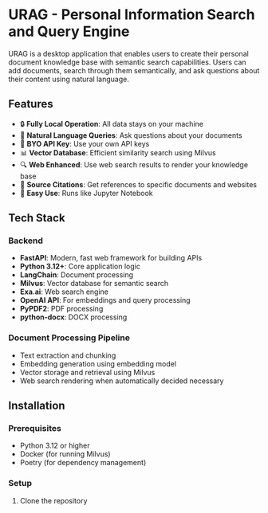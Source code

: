 # URAG - Personal Information Search and Query Engine

URAG is a desktop application that enables users to create their personal document knowledge base with semantic search capabilities. Users can add documents, search through them semantically, and ask questions about their content using natural language.

## Features

- 🔒 **Fully Local Operation**: All data stays on your machine
- 💬 **Natural Language Queries**: Ask questions about your documents
- 🔑 **BYO API Key**: Use your own API keys
- 📊 **Vector Database**: Efficient similarity search using Milvus
- 🔍 **Web Enhanced**: Use web search results to render your knowledge base
- 🎯 **Source Citations**: Get references to specific documents and websites
- 📓 **Easy Use**: Runs like Jupyter Notebook

## Tech Stack

### Backend
- **FastAPI**: Modern, fast web framework for building APIs
- **Python 3.12+**: Core application logic
- **LangChain**: Document processing
- **Milvus**: Vector database for semantic search
- **Exa.ai**: Web search engine
- **OpenAI API**: For embeddings and query processing
- **PyPDF2**: PDF processing
- **python-docx**: DOCX processing

### Document Processing Pipeline
- Text extraction and chunking
- Embedding generation using embedding model
- Vector storage and retrieval using Milvus
- Web search rendering when automatically decided necessary

## Installation

### Prerequisites
- Python 3.12 or higher
- Docker (for running Milvus)
- Poetry (for dependency management)

### Setup

1. Clone the repository